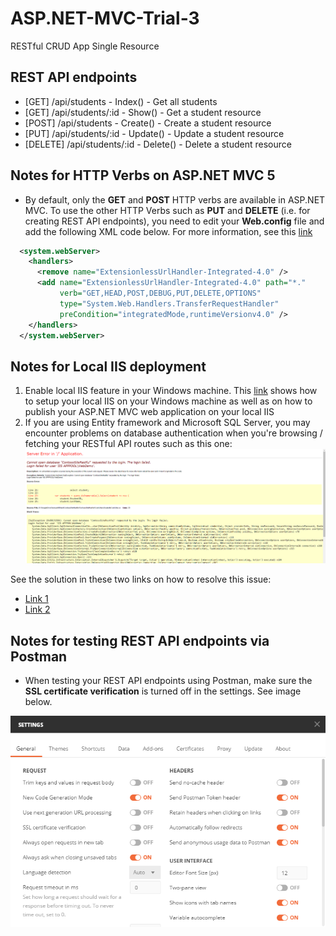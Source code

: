 # ASP.NET-MVC-Trial-3
RESTful CRUD App Single Resource

## REST API endpoints
- [GET] /api/students - Index() - Get all students
- [GET] /api/students/:id - Show() - Get a student resource
- [POST] /api/students - Create() - Create a student resource
- [PUT] /api/students/:id - Update() - Update a student resource
- [DELETE] /api/students/:id - Delete() - Delete a student resource

## Notes for HTTP Verbs on ASP.NET MVC 5
- By default, only the **GET** and **POST** HTTP verbs are available in ASP.NET MVC. To use the other HTTP Verbs such as
**PUT** and **DELETE** (i.e. for creating REST API endpoints), you need to edit your **Web.config** file and add the following XML code below. For more information, see this [link](https://weblog.west-wind.com/posts/2015/apr/09/aspnet-mvc-httpverbsdeleteput-routes-not-firing#What%E2%80%99s-the-Problem?)
```xml
  <system.webServer>
    <handlers>
      <remove name="ExtensionlessUrlHandler-Integrated-4.0" />
      <add name="ExtensionlessUrlHandler-Integrated-4.0" path="*."
           verb="GET,HEAD,POST,DEBUG,PUT,DELETE,OPTIONS"
           type="System.Web.Handlers.TransferRequestHandler"
           preCondition="integratedMode,runtimeVersionv4.0" />
    </handlers>
  </system.webServer>
```

## Notes for Local IIS deployment
1. Enable local IIS feature in your Windows machine. This [link](https://www.youtube.com/watch?v=PPaqVyBkwMk) shows how to setup your local IIS on your Windows machine
as well as on how to publish your ASP.NET MVC web application on your local IIS
2. If you are using Entity framework and Microsoft SQL Server, you may encounter problems on database authentication when you're
browsing / fetching your RESTful API routes such as this one:
![alt text](https://github.com/madca03/ASP.NET-MVC-Trial-3/blob/master/images/error-in-local-iis-db-auth.png "Error in query")

See the solution in these two links on how to resolve this issue:
- [Link 1](https://stackoverflow.com/questions/7698286/login-failed-for-user-iis-apppool-asp-net-v4-0)
- [Link 2](https://docs.microsoft.com/en-us/previous-versions/sql/sql-server-2008-r2/ms189121(v=sql.105)?redirectedfrom=MSDN)

## Notes for testing REST API endpoints via Postman
- When testing your REST API endpoints using Postman, make sure the **SSL certificate verification** is turned off in 
the settings. See image below.

![alt text](./images/postman-settings.png "Postman Settings")